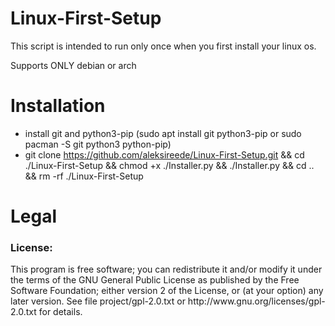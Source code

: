 # Linux-First-Setup
This script is intended to run only once when you first install your linux os.

Supports ONLY debian or arch


# Installation
- install git and python3-pip (sudo apt install git python3-pip or sudo pacman -S git python3 python-pip)
- git clone https://github.com/aleksireede/Linux-First-Setup.git && cd ./Linux-First-Setup && chmod +x ./Installer.py  && ./Installer.py && cd .. && rm -rf ./Linux-First-Setup

# Legal
<h3>License:</h3>
This program is free software; you can redistribute it and/or modify it under the terms of the GNU General Public License as published by the Free Software Foundation; either version 2 of the License, or (at your option) any later version.
See file project/gpl-2.0.txt or http://www.gnu.org/licenses/gpl-2.0.txt for details.
